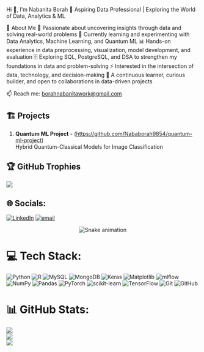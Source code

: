 Hi 👋, I'm Nabanita Borah
🚀 Aspiring Data Professional | Exploring the World of Data, Analytics & ML

🌟 About Me
🎯 Passionate about uncovering insights through data and solving real-world problems
🧠 Currently learning and experimenting with Data Analytics, Machine Learning, and Quantum ML
📊 Hands-on experience in data preprocessing, visualization, model development, and evaluation
🗄️ Exploring SQL, PostgreSQL, and DSA to strengthen my foundations in data and problem-solving
⚡ Interested in the intersection of data, technology, and decision-making
🌱 A continuous learner, curious builder, and open to collaborations in data-driven projects

📫 Reach me: borahnabanitawork@gmail.com  

## 🏗️ Projects

1. **Quantum ML Project** - (https://github.com/Nababorah9854/quantum-ml-project)  
   Hybrid Quantum-Classical Models for Image Classification  

## 🏆 GitHub Trophies
![](https://github-profile-trophy.vercel.app/?username=Nababorah9854&theme=radical&no-frame=false&no-bg=true&margin-w=4)


## 🌐 Socials:
[![LinkedIn](https://img.shields.io/badge/LinkedIn-%230077B5.svg?logo=linkedin&logoColor=white)](https://linkedin.com/in/www.linkedin.com/in/nabanita-borah-40391121a) [![email](https://img.shields.io/badge/Email-D14836?logo=gmail&logoColor=white)](mailto:borahnabanitawork@gmail.com) 


<!-- Snake Game Repo View -->

<div align="center">
  <img src="https://profile-readme-generator.com/assets/snake.svg" alt="Snake animation" />
</div>

# 💻 Tech Stack:
![Python](https://img.shields.io/badge/python-3670A0?style=for-the-badge&logo=python&logoColor=ffdd54) ![R](https://img.shields.io/badge/r-%23276DC3.svg?style=for-the-badge&logo=r&logoColor=white) ![MySQL](https://img.shields.io/badge/mysql-4479A1.svg?style=for-the-badge&logo=mysql&logoColor=white) ![MongoDB](https://img.shields.io/badge/MongoDB-%234ea94b.svg?style=for-the-badge&logo=mongodb&logoColor=white) ![Keras](https://img.shields.io/badge/Keras-%23D00000.svg?style=for-the-badge&logo=Keras&logoColor=white) ![Matplotlib](https://img.shields.io/badge/Matplotlib-%23ffffff.svg?style=for-the-badge&logo=Matplotlib&logoColor=black) ![mlflow](https://img.shields.io/badge/mlflow-%23d9ead3.svg?style=for-the-badge&logo=numpy&logoColor=blue) ![NumPy](https://img.shields.io/badge/numpy-%23013243.svg?style=for-the-badge&logo=numpy&logoColor=white) ![Pandas](https://img.shields.io/badge/pandas-%23150458.svg?style=for-the-badge&logo=pandas&logoColor=white) ![PyTorch](https://img.shields.io/badge/PyTorch-%23EE4C2C.svg?style=for-the-badge&logo=PyTorch&logoColor=white) ![scikit-learn](https://img.shields.io/badge/scikit--learn-%23F7931E.svg?style=for-the-badge&logo=scikit-learn&logoColor=white) ![TensorFlow](https://img.shields.io/badge/TensorFlow-%23FF6F00.svg?style=for-the-badge&logo=TensorFlow&logoColor=white) ![Git](https://img.shields.io/badge/git-%23F05033.svg?style=for-the-badge&logo=git&logoColor=white) ![GitHub](https://img.shields.io/badge/github-%23121011.svg?style=for-the-badge&logo=github&logoColor=white)
# 📊 GitHub Stats:
![](https://github-readme-stats.vercel.app/api?username=Nababorah9854&theme=dark&hide_border=false&include_all_commits=true&count_private=false)<br/>
![](https://nirzak-streak-stats.vercel.app/?user=Nababorah9854&theme=dark&hide_border=false)<br/>
![](https://github-readme-stats.vercel.app/api/top-langs/?username=Nababorah9854&theme=dark&hide_border=false&include_all_commits=true&count_private=false&layout=compact)


<!-- Proudly created with GPRM ( https://gprm.itsvg.in ) -->
